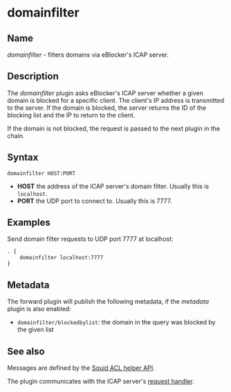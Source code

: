 # domainfilter

## Name

*domainfilter* - filters domains via eBlocker's ICAP server.

## Description

The *domainfilter* plugin asks eBlocker's ICAP server whether a given
domain is blocked for a specific client. The client's IP address is
transmitted to the server. If the domain is blocked, the server
returns the ID of the blocking list and the IP to return to the
client.

If the domain is not blocked, the request is passed to the next plugin
in the chain.

## Syntax

~~~
domainfilter HOST:PORT
~~~

* **HOST** the address of the ICAP server's domain filter. Usually this is `localhost`.
* **PORT** the UDP port to connect to. Usually this is 7777.

## Examples

Send domain filter requests to UDP port 7777 at localhost:

~~~ corefile
. {
    domainfilter localhost:7777
}
~~~

## Metadata

The forward plugin will publish the following metadata, if the *metadata*
plugin is also enabled:

* `domainfilter/blockedbylist`: the domain in the query was blocked by the given list

## See also

Messages are defined by the [Squid ACL helper
API](https://wiki.squid-cache.org/Features/AddonHelpers).

The plugin communicates with the ICAP server's [request handler](https://github.com/eblocker/eblocker/blob/develop/eblocker-icapserver/src/main/java/org/eblocker/server/common/blacklist/RequestHandler.java).
